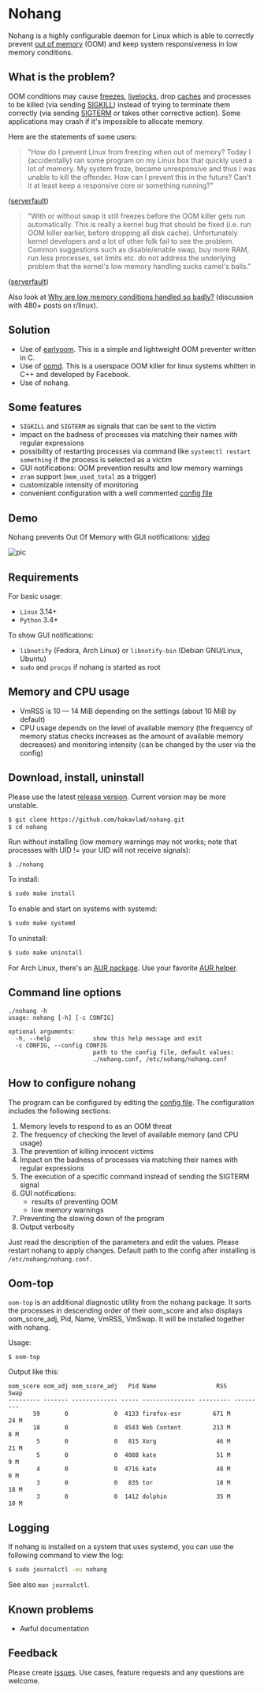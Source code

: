 
# Nohang

Nohang is a highly configurable daemon for Linux which is able to correctly prevent [out of memory](https://en.wikipedia.org/wiki/Out_of_memory) (OOM) and keep system responsiveness in low memory conditions.

## What is the problem?

OOM conditions may cause [freezes](https://en.wikipedia.org/wiki/Hang_(computing)), [livelocks](https://en.wikipedia.org/wiki/Deadlock#Livelock), drop [caches](https://en.wikipedia.org/wiki/Page_cache) and processes to be killed (via sending [SIGKILL](https://en.wikipedia.org/wiki/Signal_(IPC)#SIGKILL)) instead of trying to terminate them correctly (via sending [SIGTERM](https://en.wikipedia.org/wiki/Signal_(IPC)#SIGTERM) or takes other corrective action). Some applications may crash if it's impossible to allocate memory.

Here are the statements of some users:

> "How do I prevent Linux from freezing when out of memory?
Today I (accidentally) ran some program on my Linux box that quickly used a lot of memory. My system froze, became unresponsive and thus I was unable to kill the offender.
How can I prevent this in the future? Can't it at least keep a responsive core or something running?"

([serverfault](https://serverfault.com/questions/390623/how-do-i-prevent-linux-from-freezing-when-out-of-memory))

> "With or without swap it still freezes before the OOM killer gets run automatically. This is really a kernel bug that should be fixed (i.e. run OOM killer earlier, before dropping all disk cache). Unfortunately kernel developers and a lot of other folk fail to see the problem. Common suggestions such as disable/enable swap, buy more RAM, run less processes, set limits etc. do not address the underlying problem that the kernel's low memory handling sucks camel's balls."

([serverfault](https://serverfault.com/questions/390623/how-do-i-prevent-linux-from-freezing-when-out-of-memory#comment417508_390625))

Also look at [Why are low memory conditions handled so badly?](https://www.reddit.com/r/linux/comments/56r4xj/why_are_low_memory_conditions_handled_so_badly/) (discussion with 480+ posts on r/linux).


## Solution

- Use of [earlyoom](https://github.com/rfjakob/earlyoom). This is a simple and lightweight OOM preventer written in C.
- Use of [oomd](https://github.com/facebookincubator/oomd). This is a userspace OOM killer for linux systems whitten in C++ and developed by Facebook.
- Use of nohang.

## Some features

- `SIGKILL` and `SIGTERM` as signals that can be sent to the victim
- impact on the badness of processes via matching their names with regular expressions
- possibility of restarting processes via command like `systemctl restart something` if the process is selected as a victim
- GUI notifications: OOM prevention results and low memory warnings
- `zram` support (`mem_used_total` as a trigger)
- customizable intensity of monitoring
- convenient configuration with a well commented [config file](https://github.com/hakavlad/nohang/blob/master/nohang.conf)


## Demo

Nohang prevents Out Of Memory with GUI notifications: [video](https://youtu.be/ChTNu9m7uMU)

![pic](https://i.imgur.com/wTZCtrN.png)

## Requirements

For basic usage:
- `Linux` 3.14+
- `Python` 3.4+

To show GUI notifications:
- `libnotify` (Fedora, Arch Linux) or `libnotify-bin` (Debian GNU/Linux, Ubuntu)
- `sudo` and `procps` if nohang is started as root

## Memory and CPU usage

- VmRSS is 10 — 14 MiB depending on the settings (about 10 MiB by default)
- CPU usage depends on the level of available memory (the frequency of memory status checks increases as the amount of available memory decreases) and monitoring intensity (can be changed by the user via the config)

## Download, install, uninstall

Please use the latest [release version](https://github.com/hakavlad/nohang/releases). Current version may be more unstable.

```bash
$ git clone https://github.com/hakavlad/nohang.git
$ cd nohang
```

Run without installing (low memory warnings may not works; note that processes with UID != your UID will not receive signals):

```
$ ./nohang
```


To install:
```bash
$ sudo make install
```

To enable and start on systems with systemd:
```bash
$ sudo make systemd
```

To uninstall:
```bash
$ sudo make uninstall
```

For Arch Linux, there's an [AUR package](https://aur.archlinux.org/packages/nohang-git/). Use your favorite [AUR helper](https://wiki.archlinux.org/index.php/AUR_helpers).


## Command line options

```
./nohang -h
usage: nohang [-h] [-c CONFIG]

optional arguments:
  -h, --help            show this help message and exit
  -c CONFIG, --config CONFIG
                        path to the config file, default values:
                        ./nohang.conf, /etc/nohang/nohang.conf
```

## How to configure nohang

The program can be configured by editing the [config file](https://github.com/hakavlad/nohang/blob/master/nohang.conf). The configuration includes the following sections:

1. Memory levels to respond to as an OOM threat
2. The frequency of checking the level of available memory (and CPU usage)
3. The prevention of killing innocent victims
4. Impact on the badness of processes via matching their names with regular expressions
5. The execution of a specific command instead of sending the SIGTERM signal
6. GUI notifications:
   - results of preventing OOM
   - low memory warnings
7. Preventing the slowing down of the program
8. Output verbosity

Just read the description of the parameters and edit the values. Please restart nohang to apply changes. Default path to the config after installing is `/etc/nohang/nohang.conf`.


## Oom-top

`oom-top` is an additional diagnostic utility from the nohang package. It sorts the processes in descending order of their oom_score and also displays oom_score_adj, Pid, Name, VmRSS, VmSwap. It will be installed together with nohang. 

Usage:

```
$ oom-top
```

 Output like this:

```
oom_score oom_adj oom_score_adj   Pid Name                 RSS       Swap
--------- ------- ------------- ----- --------------- --------- ---------
       59       0             0  4133 firefox-esr         671 M      24 M
       18       0             0  4543 Web Content         213 M       8 M
        5       0             0   815 Xorg                 46 M      21 M
        5       0             0  4088 kate                 51 M       9 M
        4       0             0  4716 kate                 48 M       0 M
        3       0             0   835 tor                  18 M      18 M
        3       0             0  1412 dolphin              35 M      10 M

```


## Logging

If nohang is installed on a system that uses systemd, you can use the following command to view the log:

```bash
$ sudo journalctl -eu nohang
```
See also `man journalctl`.


## Known problems

- Awful documentation

## Feedback

Please create [issues](https://github.com/hakavlad/nohang/issues). Use cases, feature requests and any questions are welcome.
